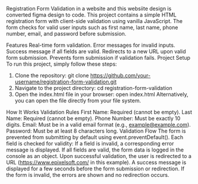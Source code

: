 Registration Form Validation in a website and this websiite design is converted figma design to code.
This project contains a simple HTML registration form with client-side validation using vanilla JavaScript. The form checks for valid user inputs such as first name, last name, phone number, email, and password before submission.

Features
Real-time form validation.
Error messages for invalid inputs.
Success message if all fields are valid.
Redirects to a new URL upon valid form submission.
Prevents form submission if validation fails.
Project Setup
To run this project, simply follow these steps:

1. Clone the repository:
   git clone https://github.com/your-username/registration-form-validation.git
2. Navigate to the project directory:
   cd registration-form-validation
3. Open the index.html file in your browser:
   open index.html
Alternatively, you can open the file directly from your file system.

How It Works
Validation Rules
First Name: Required (cannot be empty).
Last Name: Required (cannot be empty).
Phone Number: Must be exactly 10 digits.
Email: Must be in a valid email format (e.g., example@example.com).
Password: Must be at least 8 characters long.
Validation Flow
The form is prevented from submitting by default using event.preventDefault().
Each field is checked for validity:
If a field is invalid, a corresponding error message is displayed.
If all fields are valid, the form data is logged in the console as an object.
Upon successful validation, the user is redirected to a URL (https://www.epixelsoft.com/ in this example).
A success message is displayed for a few seconds before the form submission or redirection.
If the form is invalid, the errors are shown and no redirection occurs.

